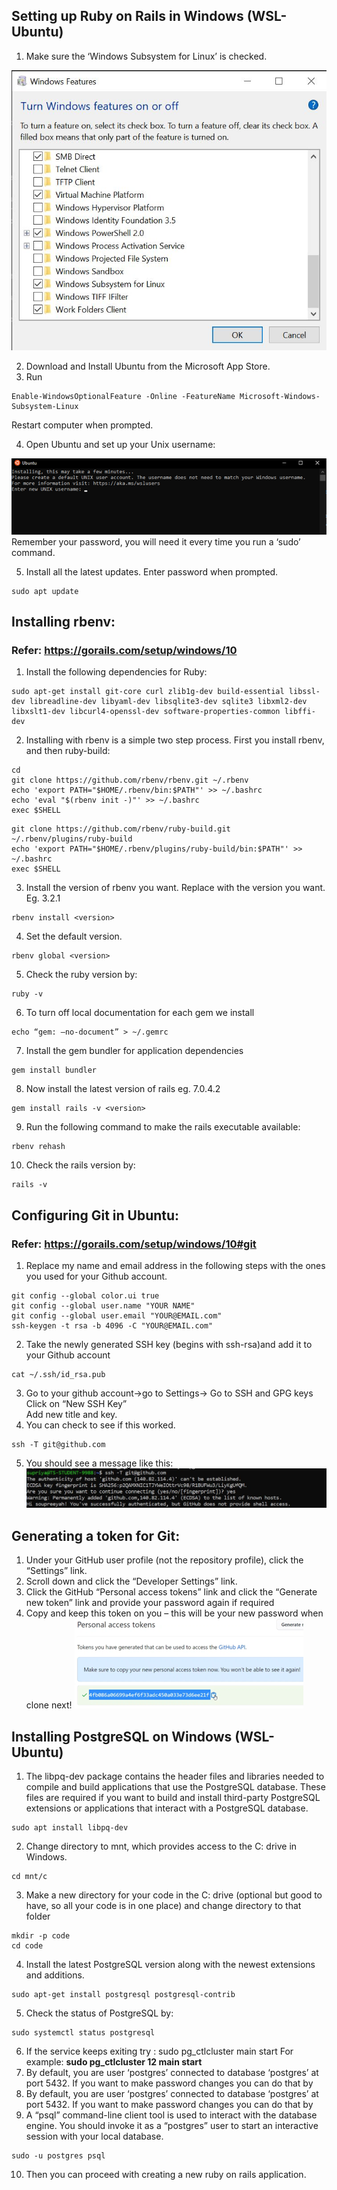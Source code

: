 ## **Setting up Ruby on Rails in Windows (WSL-Ubuntu)**

1.	Make sure the ‘Windows Subsystem for Linux’ is checked.

![setting up windows](images/1.JPG)


2.	Download and Install Ubuntu from the Microsoft App Store.
3.	Run 
```
Enable-WindowsOptionalFeature -Online -FeatureName Microsoft-Windows-Subsystem-Linux
```
   Restart computer when prompted.

4.	Open Ubuntu and set up your Unix username:

![Unix starts up](images/2.png)
    Remember your password, you will need it every time you run a ‘sudo’ command.
    
5.	Install all the latest updates. Enter password when prompted.

```
sudo apt update
```

## **Installing rbenv:**

### Refer: https://gorails.com/setup/windows/10 

1.	Install the following dependencies for Ruby: 

```
sudo apt-get install git-core curl zlib1g-dev build-essential libssl-dev libreadline-dev libyaml-dev libsqlite3-dev sqlite3 libxml2-dev libxslt1-dev libcurl4-openssl-dev software-properties-common libffi-dev
```
2.	Installing with rbenv is a simple two step process. First you install rbenv, and then ruby-build: 
```
cd 
git clone https://github.com/rbenv/rbenv.git ~/.rbenv 
echo 'export PATH="$HOME/.rbenv/bin:$PATH"' >> ~/.bashrc 
echo 'eval "$(rbenv init -)"' >> ~/.bashrc 
exec $SHELL 
```
```
git clone https://github.com/rbenv/ruby-build.git ~/.rbenv/plugins/ruby-build 
echo 'export PATH="$HOME/.rbenv/plugins/ruby-build/bin:$PATH"' >> ~/.bashrc 
exec $SHELL
```
3.	Install the version of rbenv you want. Replace <version> with the version you want. Eg. 3.2.1
```
rbenv install <version>
```
4.	Set the default version.
```
rbenv global <version>
```
5.	Check the ruby version by:
```
ruby -v  
```
6.	To turn off local documentation for each gem we install
```
echo “gem: –no-document” > ~/.gemrc
```  
7.	Install the gem bundler for application dependencies
```
gem install bundler
```
8.	Now install the latest version of rails eg. 7.0.4.2
```
gem install rails -v <version>
```
9.	Run the following command to make the rails executable available:
```
rbenv rehash
```
10.	Check the rails version by:
```
rails -v
```

## **Configuring Git in Ubuntu:**

### Refer: https://gorails.com/setup/windows/10#git
  
1.	Replace my name and email address in the following steps with the ones you used for your Github account.
```
git config --global color.ui true 
git config --global user.name "YOUR NAME" 
git config --global user.email "YOUR@EMAIL.com" 
ssh-keygen -t rsa -b 4096 -C "YOUR@EMAIL.com"
```
2.	Take the newly generated SSH key (begins with ssh-rsa)and add it to your Github account
```
cat ~/.ssh/id_rsa.pub
```
3.	Go to your github account->go to Settings-> Go to SSH and GPG keys
Click on “New SSH Key”  
Add new title and key.
4.	You can check to see if this worked.
```
ssh -T git@github.com
```
5.	You should see a message like this:
![Github auth success](images/3.JPG)

## **Generating a token for Git:**
  
1.	Under your GitHub user profile (not the repository profile), click the “Settings” link.
2.	Scroll down and click the “Developer Settings” link.
3.	Click the GitHub “Personal access tokens” link and click the “Generate new token” link and provide your password again if required
4.	Copy and keep this token on you – this will be your new password when clone next!
![Token example](images/4.png)
  
## **Installing PostgreSQL on Windows (WSL-Ubuntu)**
  
1.	The libpq-dev package contains the header files and libraries needed to compile and build applications that use the PostgreSQL database. These files are required if you want to build and install third-party PostgreSQL extensions or applications that interact with a PostgreSQL database.
```
sudo apt install libpq-dev
```
2.	Change directory to mnt, which provides access to the C: drive in Windows.
```
cd mnt/c
```
3. Make a new directory for your code in the C: drive (optional but good to have, so all your code is in one place) and change directory to that folder
```
mkdir -p code
cd code
```
4.	Install the latest PostgreSQL version along with the newest extensions and additions.
```
sudo apt-get install postgresql postgresql-contrib
```
5.	Check the status of PostgreSQL by:
```
sudo systemctl status postgresql
```
6.	If the service keeps exiting try : sudo pg_ctlcluster <postgres version> main start
For example: **sudo pg_ctlcluster 12 main start**
7.	By default, you are user ‘postgres’ connected to database ‘postgres’ at port 5432. If you want to make password changes you can do that by 
8.	By default, you are user ‘postgres’ connected to database ‘postgres’ at port 5432. If you want to make password changes you can do that by 
9.	A “psql” command-line client tool is used to interact with the database engine. You should invoke it as a “postgres” user to start an interactive session with your local database.
```
sudo -u postgres psql
```
10.	Then you can proceed with creating a new ruby on rails application.
